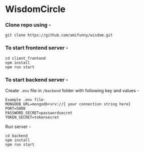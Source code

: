 # WisdomCircle

### Clone repo using - 

    git clone https://github.com/amifunny/wisdom.git

### To start frontend server -

    cd client_frontend
    npm install
    npm run start

### To start backend server -

Create `.env` file in `/backend` folder with following key and values -

    Example .env file-
    MONGODB_URL=mongodb+srv://{ your connection string here}
    PORT=5000
    PASSWORD_SECRET=passwordsecret
    TOKEN_SECRET=tokensecret

Run server -

    cd backend
    npm install
    npm run start


